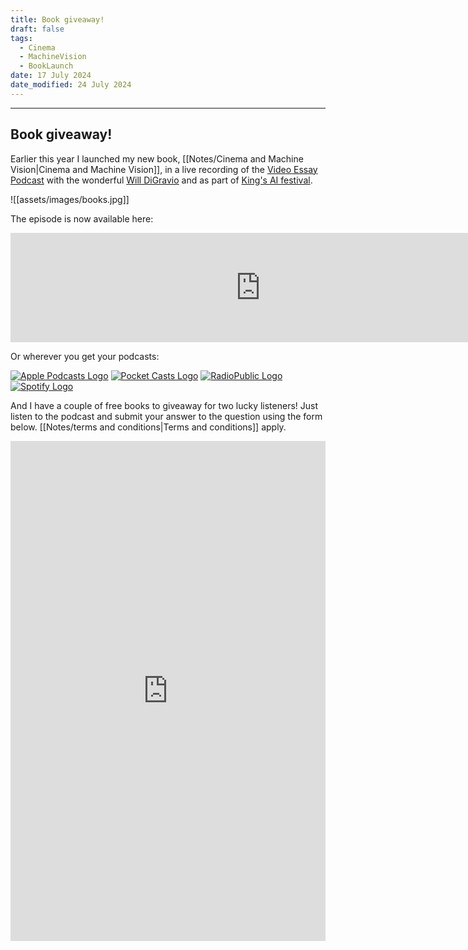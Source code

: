 ```yaml
---
title: Book giveaway!
draft: false
tags:
  - Cinema
  - MachineVision
  - BookLaunch
date: 17 July 2024
date_modified: 24 July 2024
---
```

---

## Book giveaway!

Earlier this year I launched my new book, [[Notes/Cinema and Machine Vision|Cinema and Machine Vision]], in a live recording of the [Video Essay Podcast](https://thevideoessay.com/) with the wonderful [Will DiGravio](https://www.willdigravio.com/) and as part of [King's AI festival](https://www.kcl.ac.uk/events/series/the-kings-festival-of-artificial-intelligence-2024).

![[assets/images/books.jpg]]

The episode is now available here:

<iframe src="https://podcasters.spotify.com/pod/show/thevideoessay/embed/episodes/Cinema--Machine-Vision-Live-at-The-Kings-Festival-of-Artificial-Intelligence-w-Daniel-Chvez-Heras-e2mca5n/a-abesin5" height="175px" width="800px" frameborder="0" scrolling="no"></iframe>

Or wherever you get your podcasts:

[![Apple Podcasts Logo](https://d1f8ha51vzawnk.cloudfront.net/images/podcast/logo-square/006/apple_podcasts.png)](https://podcasts.apple.com/us/podcast/the-video-essay-podcast/id1474512070?uo=4) [![Pocket Casts Logo](https://d1f8ha51vzawnk.cloudfront.net/images/podcast/logo-square/006/pocket_casts.png)](https://pca.st/geknrbq2) [![RadioPublic Logo](https://d1f8ha51vzawnk.cloudfront.net/images/podcast/logo-square/006/radiopublic.png)](https://radiopublic.com/the-video-essay-podcast-Wd0BeL) [![Spotify Logo](https://d1f8ha51vzawnk.cloudfront.net/images/podcast/logo-square/006/spotify.png)](https://open.spotify.com/show/3TxVowomAlLCKrRExfxeG5)

And I have a couple of free books to giveaway for two lucky listeners! Just listen to the podcast and submit your answer to the question using the form below.
[[Notes/terms and conditions|Terms and conditions]] apply.

<iframe width="650px" height="800px" src="https://forms.office.com/Pages/ResponsePage.aspx?id=FM9wg_MWFky4PHJAcWVDVt0ybxd7JpVHriO1DnsxeKJUNkNOT1hIT09NOE1YRk1FMDAyM0MyMkdMNi4u&embed=true" frameborder="0" marginwidth="0" marginheight="0" style="border: none; max-width:100%; max-height:100vh" allowfullscreen webkitallowfullscreen mozallowfullscreen msallowfullscreen> </iframe>